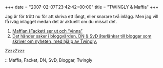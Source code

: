 +++
date = "2007-02-07T23:42:42+00:00"
title = "TWINGLY &#038; Maffia"
+++

Jag är för trött nu för att skriva ett långt, eller snarare två inlägg. Men jag vill få iväg inlägget medan det är aktuellt om du missat det.

1. [Maffian (Facket) ser ut och &#8220;vinna&#8221;][1]  
2. [Det händer saker i bloggvärden, DN &#038; SvD återlänkar till bloggar som skriver om nyheten, med hjälp av Twingly.][2]

ZzzzZzzz

:: Maffia, Facket, DN, SvD, Bloggar, Twingly

<small></small>

 [1]: http://knuff.se/u/179fb9/428/n
 [2]: http://knuff.se/u/17a375/98/i
